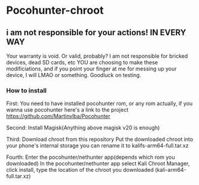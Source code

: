 # Pocohunter-chroot
 ## i am not responsible for your actions! IN EVERY WAY ##
Your warranty is void. Or valid, probably?
I am not responsible for bricked devices, dead SD cards, etc
YOU are choosing to make these modificiations, and if
you point your finger at me for messing up your device, I will LMAO or something.
Goodluck on testing.

###      How to install     ###
First:
You need to have installed pocohunter rom, or any rom actually, if you wanna use pocohunter here's a link to the project https://github.com/Martinvlba/Pocohunter

Second:
Install Magisk(Anything above magisk v20 is enough)

Third:
Download chroot from this repository
Put the downloaded chroot into your phone's internal storage
you can rename it to kalifs-arm64-full.tar.xz

Fourth:
Enter the pocohunter/nethunter app(depends which rom you downloaded)
In the pocohunter/nethunter app select Kali Chroot Manager,
click install, type the location of the chroot you downloaded (kali-arm64-full.tar.xz)
